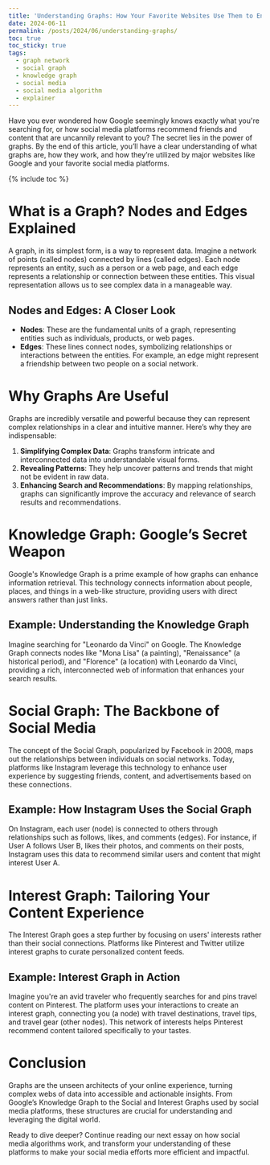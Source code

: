 ```yaml
---
title: 'Understanding Graphs: How Your Favorite Websites Use Them to Enhance Your Experience'
date: 2024-06-11
permalink: /posts/2024/06/understanding-graphs/
toc: true
toc_sticky: true
tags:
  - graph network
  - social graph
  - knowledge graph
  - social media
  - social media algorithm
  - explainer
---
```

Have you ever wondered how Google seemingly knows exactly what you're searching for, or how social media platforms recommend friends and content that are uncannily relevant to you? The secret lies in the power of graphs. By the end of this article, you’ll have a clear understanding of what graphs are, how they work, and how they’re utilized by major websites like Google and your favorite social media platforms.

{% include toc %}


# What is a Graph? Nodes and Edges Explained

A graph, in its simplest form, is a way to represent data. Imagine a network of points (called nodes) connected by lines (called edges). Each node represents an entity, such as a person or a web page, and each edge represents a relationship or connection between these entities. This visual representation allows us to see complex data in a manageable way.

## Nodes and Edges: A Closer Look
- **Nodes**: These are the fundamental units of a graph, representing entities such as individuals, products, or web pages.
- **Edges**: These lines connect nodes, symbolizing relationships or interactions between the entities. For example, an edge might represent a friendship between two people on a social network.

# Why Graphs Are Useful

Graphs are incredibly versatile and powerful because they can represent complex relationships in a clear and intuitive manner. Here’s why they are indispensable:

1. **Simplifying Complex Data**: Graphs transform intricate and interconnected data into understandable visual forms.
2. **Revealing Patterns**: They help uncover patterns and trends that might not be evident in raw data.
3. **Enhancing Search and Recommendations**: By mapping relationships, graphs can significantly improve the accuracy and relevance of search results and recommendations.

# Knowledge Graph: Google’s Secret Weapon

Google's Knowledge Graph is a prime example of how graphs can enhance information retrieval. This technology connects information about people, places, and things in a web-like structure, providing users with direct answers rather than just links.

## Example: Understanding the Knowledge Graph
Imagine searching for "Leonardo da Vinci" on Google. The Knowledge Graph connects nodes like "Mona Lisa" (a painting), "Renaissance" (a historical period), and "Florence" (a location) with Leonardo da Vinci, providing a rich, interconnected web of information that enhances your search results.

# Social Graph: The Backbone of Social Media

The concept of the Social Graph, popularized by Facebook in 2008, maps out the relationships between individuals on social networks. Today, platforms like Instagram leverage this technology to enhance user experience by suggesting friends, content, and advertisements based on these connections.

## Example: How Instagram Uses the Social Graph
On Instagram, each user (node) is connected to others through relationships such as follows, likes, and comments (edges). For instance, if User A follows User B, likes their photos, and comments on their posts, Instagram uses this data to recommend similar users and content that might interest User A.

# Interest Graph: Tailoring Your Content Experience

The Interest Graph goes a step further by focusing on users' interests rather than their social connections. Platforms like Pinterest and Twitter utilize interest graphs to curate personalized content feeds.

## Example: Interest Graph in Action
Imagine you're an avid traveler who frequently searches for and pins travel content on Pinterest. The platform uses your interactions to create an interest graph, connecting you (a node) with travel destinations, travel tips, and travel gear (other nodes). This network of interests helps Pinterest recommend content tailored specifically to your tastes.

# Conclusion

Graphs are the unseen architects of your online experience, turning complex webs of data into accessible and actionable insights. From Google’s Knowledge Graph to the Social and Interest Graphs used by social media platforms, these structures are crucial for understanding and leveraging the digital world.

Ready to dive deeper? Continue reading our next essay on how social media algorithms work, and transform your understanding of these platforms to make your social media efforts more efficient and impactful.
